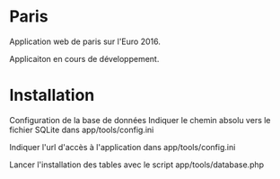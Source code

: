 # Paris
Application web de paris sur l'Euro 2016.

Applicaiton en cours de développement.

# Installation
Configuration de la base de données
Indiquer le chemin absolu vers le fichier SQLite dans app/tools/config.ini

Indiquer l'url d'accès à l'application dans app/tools/config.ini

Lancer l'installation des tables avec le script app/tools/database.php
